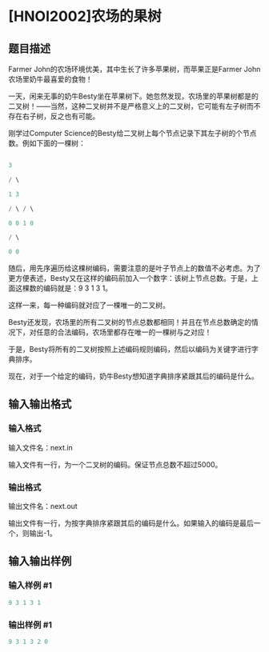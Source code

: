 # [HNOI2002]农场的果树

## 题目描述

Farmer John的农场环境优美，其中生长了许多苹果树，而苹果正是Farmer John农场里奶牛最喜爱的食物！

一天，闲来无事的奶牛Besty坐在苹果树下。她忽然发现，农场里的苹果树都是的二叉树！——当然，这种二叉树并不是严格意义上的二叉树，它可能有左子树而不存在右子树，反之也有可能。

刚学过Computer Science的Besty给二叉树上每个节点记录下其左子树的个节点数。例如下面的一棵树：

```cpp

3

/ \

1 3

/ \ / \

0 0 1 0

/ \

0 0

```

随后，用先序遍历给这棵树编码，需要注意的是叶子节点上的数值不必考虑。为了更方便表述，Besty又在这样的编码前加入一个数字：该树上节点总数。于是，上面这棵数的编码就是：9 3 1 3 1。

这样一来，每一种编码就对应了一棵唯一的二叉树。

Besty还发现，农场里的所有二叉树的节点总数都相同！并且在节点总数确定的情况下，对任意的合法编码，农场里都存在唯一的一棵树与之对应！

于是，Besty将所有的二叉树按照上述编码规则编码，然后以编码为关键字进行字典排序。

现在，对于一个给定的编码，奶牛Besty想知道字典排序紧跟其后的编码是什么。

## 输入输出格式

### 输入格式

输入文件名：next.in

输入文件有一行，为一个二叉树的编码。保证节点总数不超过5000。

### 输出格式

输出文件名：next.out

输出文件有一行，为按字典排序紧跟其后的编码是什么。如果输入的编码是最后一个，则输出-1。

## 输入输出样例

### 输入样例 #1

```cpp
9 3 1 3 1
```


### 输出样例 #1

```cpp
9 3 1 3 2 0
```



